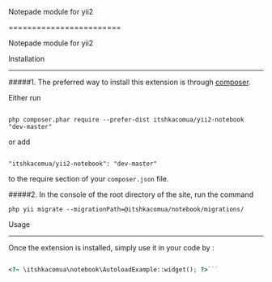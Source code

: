 Notepade module for yii2

========================

Notepade module for yii2



Installation

------------



#####1. The preferred way to install this extension is through [composer](http://getcomposer.org/download/).



Either run



```

php composer.phar require --prefer-dist itshkacomua/yii2-notebook "dev-master"

```



or add



```

"itshkacomua/yii2-notebook": "dev-master"

```



to the require section of your `composer.json` file.


#####2. In the console of the root directory of the site, run the command
 ```
 php yii migrate --migrationPath=@itshkacomua/notebook/migrations/
```

Usage

-----


Once the extension is installed, simply use it in your code by  :



```php

<?= \itshkacomua\notebook\AutoloadExample::widget(); ?>```
